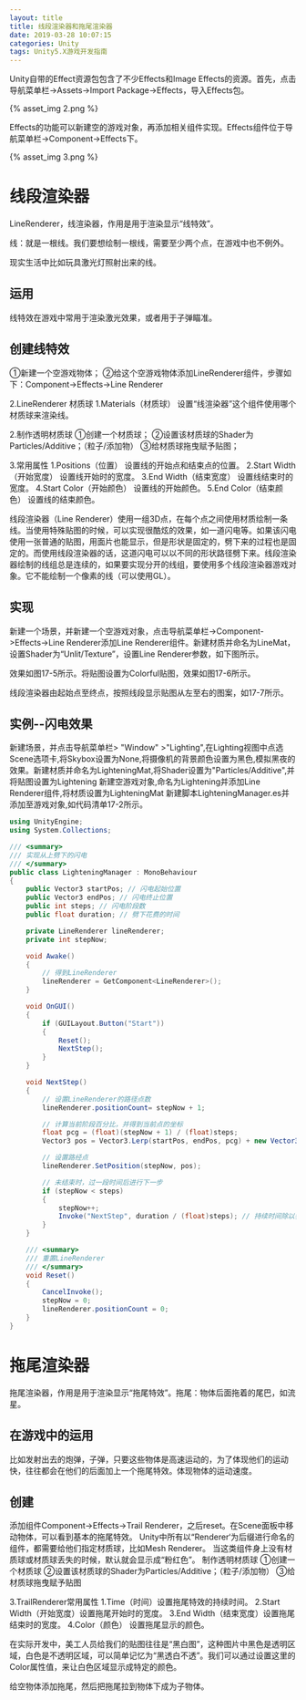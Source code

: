 ```yaml
---
layout: title
title: 线段渲染器和拖尾渲染器
date: 2019-03-28 10:07:15
categories: Unity
tags: Unity5.X游戏开发指南
---
```

Unity自带的Effect资源包包含了不少Effects和Image Effects的资源。首先，点击导航菜单栏->Assets->Import Package->Effects，导入Effects包。

<!--more-->
{% asset_img 2.png %}

Effects的功能可以新建空的游戏对象，再添加相关组件实现。Effects组件位于导航菜单栏->Component->Effects下。

{% asset_img 3.png %}

# 线段渲染器
LineRenderer，线渲染器，作用是用于渲染显示“线特效”。

线：就是一根线。我们要想绘制一根线，需要至少两个点，在游戏中也不例外。 

现实生活中比如玩具激光灯照射出来的线。

## 运用 
线特效在游戏中常用于渲染激光效果，或者用于子弹瞄准。

## 创建线特效 
①新建一个空游戏物体； 
②给这个空游戏物体添加LineRenderer组件，步骤如下：Component->Effects->Line Renderer

2.LineRenderer 材质球 
1.Materials（材质球） 
设置“线渲染器”这个组件使用哪个材质球来渲染线。

2.制作透明材质球 
①创建一个材质球； 
②设置该材质球的Shader为Particles/Additive；（粒子/添加物） 
③给材质球拖曳赋予贴图； 

3.常用属性
1.Positions（位置） 设置线的开始点和结束点的位置。 
2.Start Width（开始宽度） 设置线开始时的宽度。
3.End Width（结束宽度） 设置线结束时的宽度。 
4.Start Color（开始颜色） 设置线的开始颜色。
5.End Color（结束颜色） 设置线的结束颜色。

线段渲染器（Line Renderer）使用一组3D点，在每个点之间使用材质绘制一条线。当使用特殊贴图的时候，可以实现很酷炫的效果，如一道闪电等。如果该闪电使用一张普通的贴图，用面片也能显示，但是形状是固定的，劈下来的过程也是固定的。而使用线段渲染器的话，这道闪电可以以不同的形状路径劈下来。线段渲染器绘制的线组总是连续的，如果要实现分开的线组，要使用多个线段渲染器游戏对象。它不能绘制一个像素的线（可以使用GL）。

## 实现

新建一个场景，并新建一个空游戏对象，点击导航菜单栏->Component->Effects->Line Renderer添加Line Renderer组件。新建材质并命名为LineMat，设置Shader为“Unlit/Texture”，设置Line Renderer参数，如下图所示。

效果如图17-5所示。将贴图设置为Colorful贴图，效果如图17-6所示。

线段渲染器由起始点至终点，按照线段显示贴图从左至右的图案，如17-7所示。

## 实例\-\-闪电效果

新建场景，并点击导航菜单栏> "Window" >"Lighting",在Lighting视图中点选Scene选项卡,将Skybox设置为None,将摄像机的背景颜色设置为黑色,模拟黑夜的效果。新建材质并命名为LighteningMat,将Shader设置为"Particles/Additive",并将贴图设置为Lightening 新建空游戏对象,命名为Lightening并添加Line Renderer组件,将材质设置为LighteningMat 新建脚本LighteningManager.es并添加至游戏对象,如代码清单17-2所示。

```cs
using UnityEngine;
using System.Collections;

/// <summary>
/// 实现从上劈下的闪电
/// </summary>
public class LighteningManager : MonoBehaviour
{
    public Vector3 startPos; // 闪电起始位置
    public Vector3 endPos; // 闪电终止位置
    public int steps; // 闪电阶段数
    public float duration; // 劈下花费的时间

    private LineRenderer lineRenderer;
    private int stepNow;

    void Awake()
    {
        // 得到LineRenderer
        lineRenderer = GetComponent<LineRenderer>();
    }

    void OnGUI()
    {
        if (GUILayout.Button("Start"))
        {
            Reset();
            NextStep();
        }
    }

    void NextStep()
    {
        // 设置LineRenderer的路径点数
        lineRenderer.positionCount= stepNow + 1;

        // 计算当前阶段百分比，并得到当前点的坐标
        float pcg = (float)(stepNow + 1) / (float)steps;
        Vector3 pos = Vector3.Lerp(startPos, endPos, pcg) + new Vector3(Random.Range(-0.5f, 0.5f), Random.Range(-0.1f, 0.1f), 0);

        // 设置路经点
        lineRenderer.SetPosition(stepNow, pos);

        // 未结束时，过一段时间后进行下一步
        if (stepNow < steps)
        {
            stepNow++;
            Invoke("NextStep", duration / (float)steps); // 持续时间除以步数，就是每隔多少秒执行下一步。
        }
    }

    /// <summary>
    /// 重置LineRenderer
    /// </summary>
    void Reset()
    {
        CancelInvoke();
        stepNow = 0;
        lineRenderer.positionCount = 0;
    }
}
```

# 拖尾渲染器
拖尾渲染器，作用是用于渲染显示“拖尾特效”。拖尾：物体后面拖着的尾巴，如流星。

## 在游戏中的运用
比如发射出去的炮弹，子弹，只要这些物体是高速运动的，为了体现他们的运动快，往往都会在他们的后面加上一个拖尾特效。体现物体的运动速度。

## 创建
添加组件Component->Effects->Trail Renderer，之后reset。在Scene面板中移动物体，可以看到基本的拖尾特效。
<span color="red">
Unity中所有以“Renderer‘为后缀进行命名的组件，都需要给他们指定材质球，比如Mesh Renderer。
当这类组件身上没有材质球或材质球丢失的时候，默认就会显示成“粉红色”。
</span>
制作透明材质球
①创建一个材质球
②设置该材质球的Shader为Particles/Additive；（粒子/添加物）
③给材质球拖曳赋予贴图

3.TrailRenderer常用属性 
1.Time（时间）设置拖尾特效的持续时间。 
2.Start Width（开始宽度）设置拖尾开始时的宽度。 
3.End Width（结束宽度）设置拖尾结束时的宽度。
4.Color（颜色） 设置拖尾显示的颜色。 

在实际开发中，美工人员给我们的贴图往往是“黑白图”，这种图片中黑色是透明区域，白色是不透明区域，可以简单记忆为“黑透白不透”。我们可以通过设置这里的Color属性值，来让白色区域显示成特定的颜色。

给空物体添加拖尾，然后把拖尾拉到物体下成为子物体。